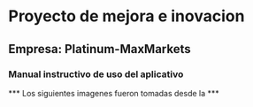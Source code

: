 # Proyecto de mejora e inovacion
## Empresa: Platinum-MaxMarkets

### Manual instructivo de uso del aplicativo

*** Los siguientes imagenes fueron tomadas desde la  ***
